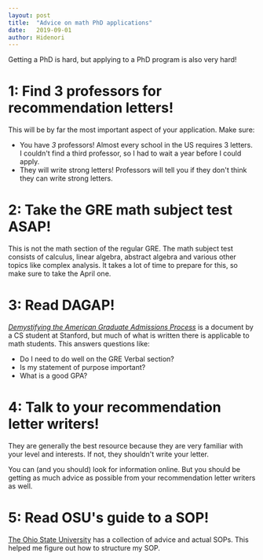 ```yaml
---
layout: post
title:  "Advice on math PhD applications"
date:   2019-09-01
author: Hidenori
---
```


Getting a PhD is hard, but applying to a PhD program is also very hard!

# 1: Find 3 professors for recommendation letters!

This will be by far the most important aspect of your application.
Make sure:

* You have *3* professors!
  Almost every school in the US requires 3 letters.
  I couldn't find a third professor, so I had to wait a year before I could apply.
* They will write strong letters!
  Professors will tell you if they don't think they can write strong letters.

# 2: Take the GRE math subject test ASAP!

This is not the math section of the regular GRE.
The math subject test consists of calculus, linear algebra, abstract algebra and various other topics like complex analysis.
It takes a lot of time to prepare for this, so make sure to take the April one.

# 3: Read DAGAP!

[*Demystifying the American Graduate Admissions Process*](https://nlp.stanford.edu/~rkarthik/DAGAP.pdf) is a document by a CS student at Stanford, but much of what is written there is applicable to math students.
This answers questions like:

* Do I need to do well on the GRE Verbal section?
* Is my statement of purpose important? 
* What is a good GPA?

# 4: Talk to your recommendation letter writers!

They are generally the best resource because they are very familiar with your level and interests.
If not, they shouldn't write your letter.

You can (and you should) look for information online.
But you should be getting as much advice as possible from your recommendation letter writers as well.

# 5: Read OSU's guide to a SOP!

[The Ohio State University](https://samms.osu.edu/sites/samms.osu.edu/files/SOP_Guide.pdf) has a collection of advice and actual SOPs.
This helped me figure out how to structure my SOP.
